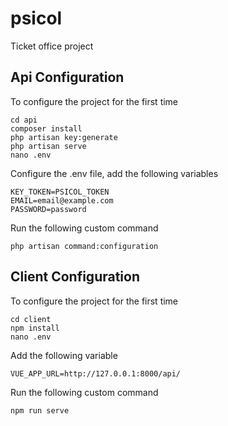# psicol
Ticket office project

## Api Configuration

To configure the project for the first time

```
cd api
composer install
php artisan key:generate
php artisan serve
nano .env
```
Configure the .env file, add the following variables
```
KEY_TOKEN=PSICOL_TOKEN
EMAIL=email@example.com
PASSWORD=password
```
Run the following custom command
```
php artisan command:configuration
```

## Client Configuration

To configure the project for the first time

```
cd client
npm install
nano .env
```

Add the following variable

```
VUE_APP_URL=http://127.0.0.1:8000/api/
```
Run the following custom command
```
npm run serve
```
